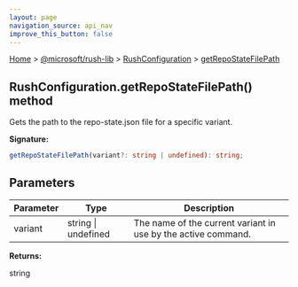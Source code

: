 ```yaml
---
layout: page
navigation_source: api_nav
improve_this_button: false
---
```



[Home](./index.md) &gt; [@microsoft/rush-lib](./rush-lib.md) &gt; [RushConfiguration](./rush-lib.rushconfiguration.md) &gt; [getRepoStateFilePath](./rush-lib.rushconfiguration.getrepostatefilepath.md)

## RushConfiguration.getRepoStateFilePath() method

Gets the path to the repo-state.json file for a specific variant.

<b>Signature:</b>

```typescript
getRepoStateFilePath(variant?: string | undefined): string;
```

## Parameters

|  Parameter | Type | Description |
|  --- | --- | --- |
|  variant | string \| undefined | The name of the current variant in use by the active command. |

<b>Returns:</b>

string
